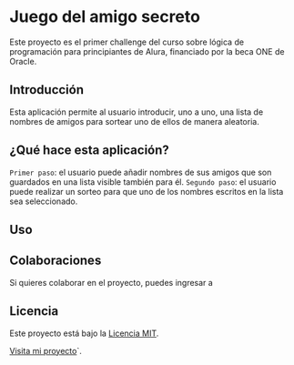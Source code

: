 # Juego del amigo secreto

Este proyecto es el primer challenge del curso sobre lógica de programación para principiantes de Alura, financiado por la beca ONE de Oracle.

## Introducción

Esta aplicación permite al usuario introducir, uno a uno, una lista de nombres de amigos para sortear uno de ellos de manera aleatoria.

## ¿Qué hace esta aplicación?

`Primer paso`: el usuario puede añadir nombres de sus amigos que son guardados en una lista visible también para él.
`Segundo paso`: el usuario puede realizar un sorteo para que uno de los nombres escritos en la lista sea seleccionado. 

## Uso

## Colaboraciones

Si quieres colaborar en el proyecto, puedes ingresar a 

## Licencia

Este proyecto está bajo la [Licencia MIT](LICENSE).  


[Visita mi proyecto](https://github.com/usuario/proyecto)`.  